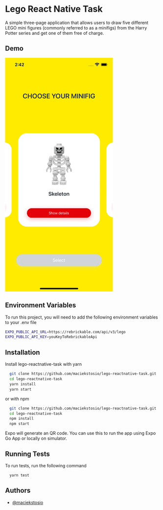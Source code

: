 
# Lego React Native Task

A simple three-page application that allows users to draw five different LEGO mini figures (commonly referred to as a minifigs) from the Harry Potter series and get one of them free of charge.



## Demo

![til](./demo.gif)

## Environment Variables

To run this project, you will need to add the following environment variables to your .env file

```bash
EXPO_PUBLIC_API_URL=https://rebrickable.com/api/v3/lego
EXPO_PUBLIC_API_KEY=youKeyToRebrickableApi
```

## Installation

Install lego-reactnative-task with yarn

```bash
  git clone https://github.com/maciekstosio/lego-reactnative-task.git
  cd lego-reactnative-task
  yarn install
  yarn start
```

or with npm

```bash
  git clone https://github.com/maciekstosio/lego-reactnative-task.git
  cd lego-reactnative-task
  npm install
  npm start
```

Expo will generate an QR code. You can use this to run the app using Expo Go App or locally on simulator.
    
## Running Tests

To run tests, run the following command

```bash
  yarn test
```


## Authors

- [@maciekstosio](https://www.github.com/maciekstosio)


